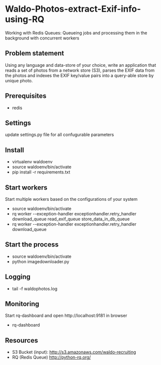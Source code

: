 # Waldo-Photos-extract-Exif-info-using-RQ
Working with Redis Queues: Queueing jobs and processing them in the background with concurrent workers

## Problem statement
Using any language and data-store of your choice, write an application that reads a set of photos from a network store (S3), parses the EXIF data from the photos and indexes the EXIF key/value pairs into a query-able store by unique photo.

## Prerequisites
  - redis

## Settings
update settings.py file for all confugurable parameters

## Install
  - virtualenv waldoenv
  - source waldoenv/bin/activate
  - pip install -r requirements.txt
  

## Start workers
Start multiple workers based on the configurations of your system
  - source waldoenv/bin/activate
  - rq  worker --exception-handler exceptionhandler.retry_handler  download_queue read_exif_queue store_data_in_db_queue
  - rq  worker --exception-handler exceptionhandler.retry_handler  download_queue

## Start the process
  - source waldoenv/bin/activate
  - python imagedownloader.py
  
## Logging
  - tail -f waldophotos.log
  
## Monitoring
Start rq-dashboard and open http://localhost:9181 in browser
  - rq-dashboard
 
## Resources
  - S3 Bucket (input): http://s3.amazonaws.com/waldo-recruiting
  - RQ (Redis Queue) http://python-rq.org/

